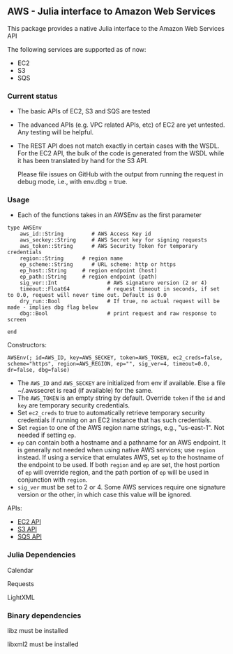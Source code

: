 ## AWS - Julia interface to Amazon Web Services

This package provides a native Julia interface to the Amazon Web Services API

The following services are supported as of now:

- EC2
- S3
- SQS


### Current status
- The basic APIs of EC2, S3 and SQS are tested
- The advanced APIs (e.g. VPC related APIs, etc) of EC2 are yet untested. Any testing will be helpful. 
- The REST API does not match exactly in certain cases
  with the WSDL. For the EC2 API, the bulk of the code is generated from the WSDL while it has been translated by hand for the
  S3 API.

  Please file issues on GitHub with the output from running the request in debug mode, i.e., with env.dbg = true.


### Usage
- Each of the functions takes in an AWSEnv as the first parameter

```
type AWSEnv
    aws_id::String         # AWS Access Key id
    aws_seckey::String     # AWS Secret key for signing requests
    aws_token::String      # AWS Security Token for temporary credentials
    region::String      # region name
    ep_scheme::String      # URL scheme: http or https
    ep_host::String     # region endpoint (host)
    ep_path::String     # region endpoint (path)
    sig_ver::Int                # AWS signature version (2 or 4)
    timeout::Float64            # request timeout in seconds, if set to 0.0, request will never time out. Default is 0.0
    dry_run::Bool               # If true, no actual request will be made - implies dbg flag below
    dbg::Bool                   # print request and raw response to screen

end
```
Constructors:

```
AWSEnv(; id=AWS_ID, key=AWS_SECKEY, token=AWS_TOKEN, ec2_creds=false, scheme="https", region=AWS_REGION, ep="", sig_ver=4, timeout=0.0, dr=false, dbg=false)
```

- The ```AWS_ID``` and ```AWS_SECKEY``` are initialized from env if available. Else a file ~/.awssecret is read (if available) for the same.
- The ```AWS_TOKEN``` is an empty string by default. Override ```token``` if the ```id``` and ```key``` are temporary security credentials.
- Set ```ec2_creds``` to true to automatically retrieve temporary security credentials if running on an EC2 instance that has such credentials.
- Set ```region``` to one of the AWS region name strings, e.g., "us-east-1". Not needed if setting ```ep```.
- ```ep``` can contain both a hostname and a pathname for an AWS endpoint. It is generally not needed when using native AWS services; use ```region``` instead. If using a service that emulates AWS, set ```ep``` to the hostname of the endpoint to be used. If both ```region``` and ```ep``` are set, the host portion of ```ep``` will override region, and the path portion of ```ep``` will be used in conjunction with ```region```.
- ```sig_ver``` must be set to 2 or 4. Some AWS services require one signature version or the other, in which case this value will be ignored.


APIs:

- [EC2 API](EC2.md)
- [S3 API](S3.md)
- [SQS API](SQS.md)


### Julia Dependencies

Calendar

Requests

LightXML


### Binary dependencies

libz must be installed

libxml2 must be installed
